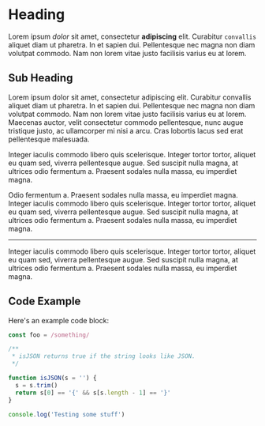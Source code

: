 # Heading

Lorem ipsum _dolor_ sit amet, consectetur **adipiscing** elit. Curabitur `convallis` aliquet diam ut pharetra. In et sapien dui. Pellentesque nec magna non diam volutpat commodo. Nam non lorem vitae justo facilisis varius eu at lorem.

## Sub Heading

Lorem ipsum dolor sit amet, consectetur adipiscing elit. Curabitur convallis aliquet diam ut pharetra. In et sapien dui. Pellentesque nec magna non diam volutpat commodo. Nam non lorem vitae justo facilisis varius eu at lorem. Maecenas auctor, velit consectetur commodo pellentesque, nunc augue tristique justo, ac ullamcorper mi nisi a arcu. Cras lobortis lacus sed erat pellentesque malesuada. 

Integer iaculis commodo libero quis scelerisque. Integer tortor tortor, aliquet eu quam sed, viverra pellentesque augue. Sed suscipit nulla magna, at ultrices odio fermentum a. Praesent sodales nulla massa, eu imperdiet magna.

Odio fermentum a. Praesent sodales nulla massa, eu imperdiet magna. Integer iaculis commodo libero quis scelerisque. Integer tortor tortor, aliquet eu quam sed, viverra pellentesque augue. Sed suscipit nulla magna, at ultrices odio fermentum a. Praesent sodales nulla massa, eu imperdiet magna.

--- 

Integer iaculis commodo libero quis scelerisque. Integer tortor tortor, aliquet eu quam sed, viverra pellentesque augue. Sed suscipit nulla magna, at ultrices odio fermentum a. Praesent sodales nulla massa, eu imperdiet magna.

## Code Example

Here's an example code block:

```js
const foo = /something/

/**
 * isJSON returns true if the string looks like JSON.
 */

function isJSON(s = '') {
  s = s.trim()
  return s[0] == '{' && s[s.length - 1] == '}'
}

console.log('Testing some stuff')
```
